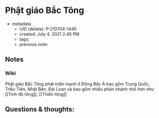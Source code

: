 # Phật giáo Bắc Tông

- metadata
	- UID (delete): P-210704-1445
	- created: July 4, 2021 2:45 PM
	- tags:
	- previous note:

## Notes
### Wiki
Phật giáo Bắc Tông phát triển mạnh ở Đông Bắc Á bao gồm Trung Quốc, Triều Tiên, Nhật Bản, Đài Loan và bao gồm nhiều phân nhánh nhỏ hơn như [[Tịnh độ tông]], [[Thiền tông]]

## Questions & thoughts:

